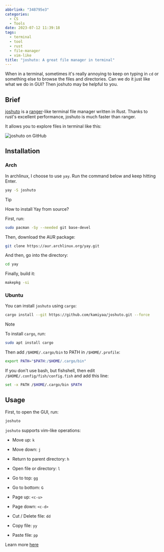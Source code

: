```yaml
---
abbrlink: "348795e3"
categories:
  - CS
  - Tools
date: 2023-07-12 11:39:18
tags:
  - terminal
  - tool
  - rust
  - file-manager
  - vim-like
title: "joshuto: A great file manager in terminal"
---
```


When in a terminal, sometimes it's really annoying to keep on typing in `cd` or something else to browse the files and directories. Can we do it just like what we do in GUI? Then joshuto may be helpful to you.

<!--more-->

## Brief

[joshuto](https://github.com/kamiyaa/joshuto) is a [ranger](https://ranger.github.io/)-like terminal file manager written in Rust. Thanks to rust's excellent performance, joshuto is much faster than ranger.

It allows you to explore files in terminal like this:

![joshuto on GitHub](https://webp.blocklune.cc/blog-imgs/cs/tools/joshuto-a-great-file-manager-in-terminal/1.png)

## Installation

### Arch

In archlinux, I choose to use `yay`. Run the command below and keep hitting Enter.

```bash
yay -S joshuto
```

> [!TIP]
> How to install Yay from source?
>
> First, run:
>
> ```bash
> sudo pacman -Sy --needed git base-devel
> ```
>
> Then, download the AUR package:
>
> ```bash
> git clone https://aur.archlinux.org/yay.git
> ```
>
> And then, go into the directory:
>
> ```bash
> cd yay
> ```
>
> Finally, build it:
>
> ```bash
> makepkg -si
> ```

### Ubuntu

You can install `joshuto` using `cargo`:

```bash
cargo install --git https://github.com/kamiyaa/joshuto.git --force
```

> [!Note]
> To install `cargo`, run:
>
> ```bash
> sudo apt install cargo
> ```
>
> Then add `/$HOME/.cargo/bin` to PATH in `/$HOME/.profile`:
>
> ```bash
> export PATH="$PATH:/$HOME/.cargo/bin"
> ```
>
> If you don't use bash, but fishshell, then edit `/$HOME/.config/fish/config.fish` and add this line:
>
> ```bash
> set -x PATH /$HOME/.cargo/bin $PATH
> ```

## Usage

First, to open the GUI, run:

```bash
joshuto
```

`joshuto` supports vim-like operations:

- Move up: `k`
- Move down: `j`
- Return to parent directory: `h`
- Open file or directory: `l`
- Go to top: `gg`
- Go to bottom: `G`
- Page up: `<c-u>`
- Page down: `<c-d>`

- Cut / Delete file: `dd`
- Copy file: `yy`
- Paste file: `pp`

Learn more [here](https://github.com/kamiyaa/joshuto/blob/main/README.md#usage)
